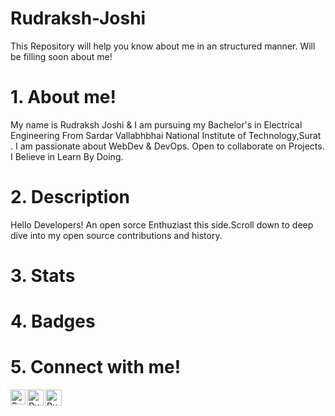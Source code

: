 # Rudraksh-Joshi
This Repository will help you know about me in an structured manner.
Will be filling soon about me!
# 1. About me!
My name is Rudraksh Joshi & I am pursuing my Bachelor's in Electrical Engineering From Sardar Vallabhbhai National Institute of Technology,Surat . I am passionate about WebDev & DevOps. Open to collaborate on Projects. I Believe in Learn By Doing.

# 2. Description
Hello Developers! An open sorce Enthuziast this side.Scroll down to deep dive into my open source contributions and history.

# 3. Stats

# 4. Badges
# 5. Connect with me!
<a href="https://www.linkedin.com/in/rudraksh-joshi-15202524b/">
    <img align="left" alt="Rudraksh Joshi | Linkedin" width="24px" src="https://github.com/TheDudeThatCode/TheDudeThatCode/blob/master/Assets/Linkedin.svg" />
  </a> &nbsp;&nbsp;
  <a href="https://twitter.com/RudrakshJoshi14">
    <img align="left" alt="Rudraksh Joshi | Twitter" width="26px" src="https://github.com/TheDudeThatCode/TheDudeThatCode/blob/master/Assets/Twitter.svg" />
  </a> &nbsp;&nbsp;
  <a href="mailto:rudrakshjoshic@gmail.com">
    <img align="left" alt="Rudraksh Joshi | Gmail" width="26px" src="https://github.com/TheDudeThatCode/TheDudeThatCode/blob/master/Assets/Gmail.svg" />
  </a>
